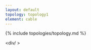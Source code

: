 ```yaml
---
layout: default
topology: topology1
element: cable
---
```

{% include topologies/topology.md %}

<div/ >
